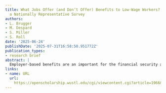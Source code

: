 ```yaml
---
title: What Jobs Offer (and Don’t Offer) Benefits to Low-Wage Workers? Evidence from
  a Nationally Representative Survey
authors:
- L. Brugger
- M. Despard
- S. Miller
- S. Roll
date: '2025-06-24'
publishDate: '2025-07-31T16:58:50.951772Z'
publication_types:
- research brief
abstract: |
  Employer-based benefits are an important for the financial security and well-being of U.S. workers. These benefits are a key path to healthcare access, retirement security, and other       beneficial outcomes. But employers may also offer services that support employees’ financial wellness, and relatively little is known about the extent to which supplemental financial-wellness benefits are offered to low-wage workers or about variation in offerings by industries. Drawing on data from the Workforce Economic Inclusion and Mobility (WEIM) survey of a nationally representative sample of 2,511 low-wage U.S. workers, this Research Brief presents findings on the types of benefits provided by employers to low-wage workers. It reports on the extent to which employers offer common benefits, such as health insurance, and financial wellness benefits such as financial counseling and wage advances. It also considers how the provision of these benefits vary across occupational categories.
links:
- name: URL
  url: 
    https://openscholarship.wustl.edu/cgi/viewcontent.cgi?article=1966&context=csd_research](https://openscholarship.wustl.edu/csd_research/967/
---
```

